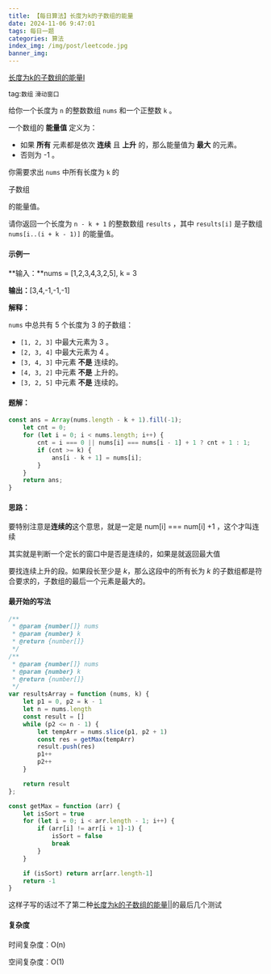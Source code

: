 ```yaml
---
title: 【每日算法】长度为k的子数组的能量
date: 2024-11-06 9:47:01
tags: 每日一题
categories: 算法
index_img: /img/post/leetcode.jpg
banner_img: 
---
```




[长度为k的子数组的能量I](https://leetcode.cn/problems/find-the-power-of-k-size-subarrays-i/description/?envType=daily-question&envId=2024-11-06)

tag:`数组` `滑动窗口`

给你一个长度为 `n` 的整数数组 `nums` 和一个正整数 `k` 。

一个数组的 **能量值** 定义为：

- 如果 **所有** 元素都是依次 **连续** 且 **上升** 的，那么能量值为 **最大** 的元素。
- 否则为 -1 。

你需要求出 `nums` 中所有长度为 `k` 的 

子数组

 的能量值。



请你返回一个长度为 `n - k + 1` 的整数数组 `results` ，其中 `results[i]` 是子数组 `nums[i..(i + k - 1)]` 的能量值。



#### 示例一

**输入：**nums = [1,2,3,4,3,2,5], k = 3

**输出：**[3,4,-1,-1,-1]

**解释：**

`nums` 中总共有 5 个长度为 3 的子数组：

- `[1, 2, 3]` 中最大元素为 3 。
- `[2, 3, 4]` 中最大元素为 4 。
- `[3, 4, 3]` 中元素 **不是** 连续的。
- `[4, 3, 2]` 中元素 **不是** 上升的。
- `[3, 2, 5]` 中元素 **不是** 连续的。



#### 题解：

```js
const ans = Array(nums.length - k + 1).fill(-1);
    let cnt = 0;
    for (let i = 0; i < nums.length; i++) {
        cnt = i === 0 || nums[i] === nums[i - 1] + 1 ? cnt + 1 : 1;
        if (cnt >= k) {
            ans[i - k + 1] = nums[i];
        }
    }
	return ans;
}
```

#### 思路：

要特别注意是**连续的**这个意思，就是一定是 num[i] === num[i] +1 ，这个才叫连续

其实就是判断一个定长的窗口中是否是连续的，如果是就返回最大值

要找连续上升的段。如果段长至少是 *k*，那么这段中的所有长为 *k* 的子数组都是符合要求的，子数组的最后一个元素是最大的。

#### 最开始的写法

```js
/**
 * @param {number[]} nums
 * @param {number} k
 * @return {number[]}
 */
/**
 * @param {number[]} nums
 * @param {number} k
 * @return {number[]}
 */
var resultsArray = function (nums, k) {
    let p1 = 0, p2 = k - 1
    let n = nums.length
    const result = []
    while (p2 <= n - 1) {
        let tempArr = nums.slice(p1, p2 + 1)
        const res = getMax(tempArr)
        result.push(res)
        p1++
        p2++
    }

    return result
};

const getMax = function (arr) {
    let isSort = true
    for (let i = 0; i < arr.length - 1; i++) {
        if (arr[i] != arr[i + 1]-1) {
            isSort = false
            break
        }
    }

    if (isSort) return arr[arr.length-1]
    return -1
}
```

这样子写的话过不了第二种[长度为k的子数组的能量||](https://leetcode.cn/problems/find-the-power-of-k-size-subarrays-ii/description/)的最后几个测试

#### 复杂度

时间复杂度：O(n)

空间复杂度：O(1)
